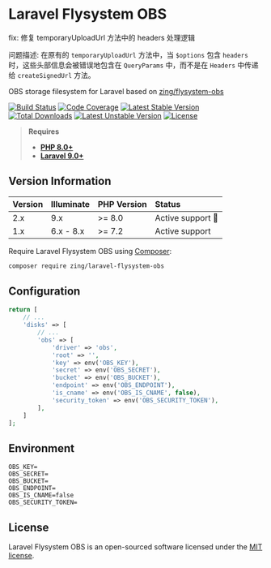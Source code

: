 # Laravel Flysystem OBS

fix: 修复 temporaryUploadUrl 方法中的 headers 处理逻辑

问题描述:
在原有的 `temporaryUploadUrl` 方法中，当 `$options` 包含 `headers` 时，这些头部信息会被错误地包含在 `QueryParams` 中，而不是在 `Headers` 中传递给 `createSignedUrl` 方法。



OBS storage filesystem for Laravel based on [zing/flysystem-obs](https://github.com/zingimmick/flysystem-obs)

[![Build Status](https://github.com/zingimmick/laravel-flysystem-obs/actions/workflows/tests.yml/badge.svg?branch=master)](https://github.com/zingimmick/laravel-flysystem-obs/actions)
[![Code Coverage](https://codecov.io/gh/zingimmick/laravel-flysystem-obs/branch/master/graph/badge.svg)](https://codecov.io/gh/zingimmick/laravel-flysystem-obs)
[![Latest Stable Version](https://poser.pugx.org/zing/laravel-flysystem-obs/v/stable.svg)](https://packagist.org/packages/zing/laravel-flysystem-obs)
[![Total Downloads](https://poser.pugx.org/zing/laravel-flysystem-obs/downloads)](https://packagist.org/packages/zing/laravel-flysystem-obs)
[![Latest Unstable Version](https://poser.pugx.org/zing/laravel-flysystem-obs/v/unstable.svg)](https://packagist.org/packages/zing/laravel-flysystem-obs)
[![License](https://poser.pugx.org/zing/laravel-flysystem-obs/license)](https://packagist.org/packages/zing/laravel-flysystem-obs)

> **Requires**
> - **[PHP 8.0+](https://php.net/releases/)**
> - **[Laravel 9.0+](https://laravel.com/docs/releases)**

## Version Information

| Version | Illuminate | PHP Version | Status                  |
|:--------|:-----------|:------------|:------------------------|
| 2.x     | 9.x        | >= 8.0      | Active support :rocket: |
| 1.x     | 6.x - 8.x  | >= 7.2      | Active support          |

Require Laravel Flysystem OBS using [Composer](https://getcomposer.org):

```bash
composer require zing/laravel-flysystem-obs
```

## Configuration

```php
return [
    // ...
    'disks' => [
        // ...
        'obs' => [
            'driver' => 'obs',
            'root' => '',
            'key' => env('OBS_KEY'),
            'secret' => env('OBS_SECRET'),
            'bucket' => env('OBS_BUCKET'),
            'endpoint' => env('OBS_ENDPOINT'),
            'is_cname' => env('OBS_IS_CNAME', false),
            'security_token' => env('OBS_SECURITY_TOKEN'),
        ],
    ]
];
```

## Environment

```dotenv
OBS_KEY=
OBS_SECRET=
OBS_BUCKET=
OBS_ENDPOINT=
OBS_IS_CNAME=false
OBS_SECURITY_TOKEN=
```

## License

Laravel Flysystem OBS is an open-sourced software licensed under the [MIT license](LICENSE).
